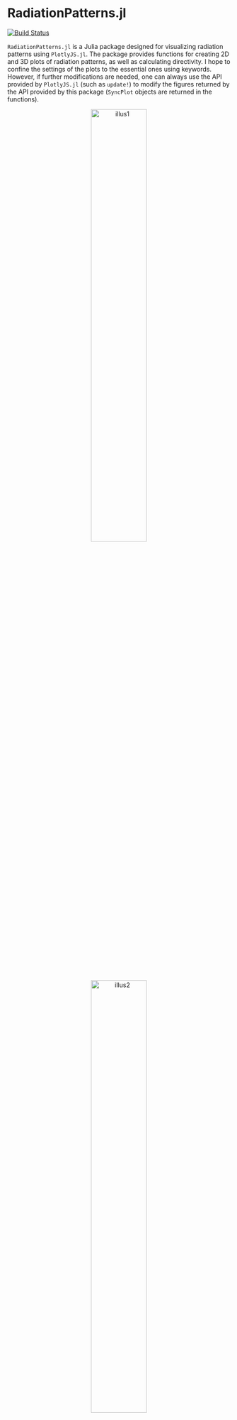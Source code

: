
# RadiationPatterns.jl

[![Build Status](https://github.com/akjake616/RadiationPatterns.jl/actions/workflows/CI.yml/badge.svg)](https://github.com/akjake616/RadiationPatterns.jl/actions/workflows/CI.yml)

`RadiationPatterns.jl` is a Julia package designed for visualizing radiation patterns using `PlotlyJS.jl`. The package provides functions for creating 2D and 3D plots of radiation patterns, as well as calculating directivity. I hope to confine the settings of the plots to the essential ones using keywords. However, if further modifications are needed, one can always use the API provided by `PlotlyJS.jl` (such as `update!`) to modify the figures returned by the API provided by this package (`SyncPlot` objects are returned in the functions). 

<p align="center">
  <img alt="illus1" src="./media/illus1.png" width="50%" height="auto" />
</p>
<p align="center">
  <img alt="illus2" src="./media/illus2.png" width="50%" height="auto" />
</p>

I use this package in my publications and would be delighted if you could cite it in your work. Thank you for your support!

## Data Structure

### `Pattern`

A `Pattern` object contains the radiation pattern data:

```julia
mutable struct Pattern{T1<:Number,T2<:Real}
    U::Union{Array{T1,2}, SubArray{T1,2}, LinearAlgebra.Transpose{T1}}
    x::Vector{T2}
    y::Vector{T2}
end
```

where `U` is a 2D meshgrid data representing the radiation pattern with `x` as the coordinate for the first dimension and `y` as the coordinate for the second dimension. The data structure is arranged as the following figure:

<p align="center">
  <img alt="illus3" src="./media/illus3.png" width="40%" height="auto" />
</p>

The following example creates a dipole radiation pattern:

```julia
tht = collect(-180:180)
phi = collect(0:180)

_, T = meshgrid(phi, tht) # uses MeshGrid.jl
U = sind.(T).^2
Pat = Pattern(U, tht, phi)
```

The convention for `x` associating with `theta` in degrees and `y` associating with `phi` in degrees is used throughout when creating patterns in spherical coordinates.  

## Functions

There are two primary plotting functions used by the 2D pattern plotting function (`ptn_2d`): `plot_rect` and `plot_polar`. They are not directly used for pattern plotting; however, these two functions can also be used as a simplified API to draw 2D plots in rectangular and polar coordinates (if you find settings in PlotlyJS very cumbersome :laughing:). In the following, keyword default value with `0` (or `[0, 0]` in ranges) means not specifying these keywords in the plotly plots. Noted that both of the functions support plotting multiple traces in one plot.

### `plot_rect`

```julia
plot_rect(
    x, y;
    xlabel = "",
    ylabel = "",
    xrange = [0, 0],
    yrange = [0, 0],
    width = 0,
    height = 0,
    mode = "lines",
    color = "",
)
```

Plots a rectangular (Cartesian) plot.

#### Arguments

- `x`: x-coordinate data (can be vector of vectors, or be omitted)
- `y`: y-coordinate data (can be vector of vectors)
- `xlabel`: Label for the x-axis (default: `""`)
- `ylabel`: Label for the y-axis (default: `""`)
- `xrange`: Range for the x-axis (default: `[0, 0]`)
- `yrange`: Range for the y-axis (default: `[0, 0]`)
- `width`: Width of the plot (default: `0`)
- `height`: Height of the plot (default: `0`)
- `mode`: Plotting mode (default: `"lines"`, can be vector)
- `color`: Color of the plot lines (default: `""`, can be vector)
- `name`: Name of the plot lines (default: `""`, can be vector)

### `plot_polar`

```julia
plot_polar(
    theta, r;
    trange = [0, 0],
    rrange = [0, 0],
    width = 0,
    height = 0,
    mode = "lines",
    color = "",
)
```

Plots a polar plot.

#### Arguments

- `theta`: Angular coordinate data (can be vector of vectors, or be omitted)
- `r`: Radial coordinate data (can be vector of vectors)
- `trange`: Range for the angular axis (default: `[0, 0]`)
- `rrange`: Range for the radial axis (default: `[0, 0]`)
- `width`: Width of the plot (default: `0`)
- `height`: Height of the plot (default: `0`)
- `mode`: Plotting mode (default: `"lines"`, can be vector)
- `color`: Color of the plot lines (default: `""`, can be vector)
- `name`: Name of the plot lines (default: `""`, can be vector)

___

The following functions create pattern plots from the `Pattern` object. Currently 2D patterns, 3D patterns, and holograms (can be used to plot a slice of field distributions) are supported. 

### `ptn_2d`

```julia
ptn_2d(
    Pat::Union{Pattern,Vector{<:Pattern}};
    ind::Union{Int,Vector{Int}} = 1,
    dims::Union{Int,Vector{Int}} = 1,
    type::String = "normal",
    xlabel::String = "",
    ylabel::String = "",
    xrange::Vector{<:Real} = [0, 0],
    yrange::Vector{<:Real} = [0, 0],
    trange::Vector{<:Real} = [0, 0],
    rrange::Vector{<:Real} = [0, 0],
    width::Real = 0,
    height::Real  = 0,
    mode::Union{String,Vector{String}} = "lines",
    color::Union{String,Vector{String}} = "",
    name::Union{String,Vector{String}}  = "",
)
```

Plots a 2D radiation pattern by setting the keywords `ind` and `dim`. For example, setting `dim=1` takes the slice of `U[:, ind]`, and setting `dim=2` takes the slice of `U[ind, :]`. Can be used for comparing two or more patterns also (see the example `ex_basics.jl` and `ex_horn.jl`). When comparing two or more pattern cuts, one can specify different `ind`, `dims`, `mode`, `color` and `name` by setting these keywords as vectors (if not set, default values are used).

#### Arguments

- `Pat`: A `Pattern` or a vector of `Pattern`s
- `ind`: Index to slice the pattern, either `1` or `2` (default: `1`)
- `dims`: Dimension to slice the pattern (default: `1`)
- `type`: Plot type, either `"normal"` or `"polar"` (default: `"normal"`)
- `xlabel`: Label for the x-axis (default: `""`)
- `ylabel`: Label for the y-axis (default: `""`)
- `xrange`: Range for the x-axis (default: `[0, 0]`)
- `yrange`: Range for the y-axis (default: `[0, 0]`)
- `trange`: Range for the angular axis (default: `[0, 0]`)
- `rrange`: Range for the radial axis (default: `[0, 0]`)
- `width`: Width of the plot (default: `0`)
- `height`: Height of the plot (default: `0`)
- `mode`: Plotting mode (default: `"lines"`)
- `color`: Color of the plot lines (default: `""`)
- `name`: Name of the plot lines (default: `""`)

### `ptn_3d`

```julia
ptn_3d(Pat::Pattern; dB::Bool = false, thr::Real = -50)
```

Plots a 3D radiation pattern. In 3D cases, `Pat.x` should be `theta` values in degrees, and `Pat.y` should be `phi` values in degrees. If dB scale is used for the data, please set the keyword `dB` to `true`. A threadsold value `thr` (max difference from the maximum value of the pattern) is used in case that `-Inf` appears in the dB scale data.

#### Arguments

- `Pat`: A `Pattern`
- `dB`: Boolean to plot if the pattern is in decibels (default: `false`)
- `thr`: Threshold value for the plot if dB is true (default: `-50`)

### `ptn_holo`

```julia
ptn_holo(
    Pat::Pattern;
    xlabel::String = "",
    ylabel::String = "",
    zrange::Vector{<:Real} = [0, 0],
    ref_size = 500,
    colorscale = "Jet",
)
```

Plots a holographic (heatmap) radiation pattern. Currently I have issues in setting both the axis ratio and the range of the heatmap plot. In order to have an 1:1 aspect ratio, I have tried to fine tune the width and height of the plot. One can try to adjust the `ref_size` keyword to set the figure size. I hope that more improvements can be made in the future.

#### Arguments

- `Pat`: A `Pattern`
- `xlabel`: Label for the x-axis (default: `""`)
- `ylabel`: Label for the y-axis (default: `""`)
- `zrange`: Range for the z-axis (default: `[0, 0]`)
- `ref_size`: ref size of the plot in pixels (default: `500`)
- `colorscale`: Color scale for the heatmap (default: `"Jet"`)

___

The following are functionalities to calculate directivity of a pattern. `Trapz.jl` is used for integration. Noted that `Pat.x` represents the `theta` axis and `Ptn.y` represents the `phi` axis. 

### `direc_ptn`

```julia
direc_ptn(Pat::Pattern)
```

Calculate the directivity pattern of a radiation pattern. `Pat.x` should be `theta` values in degrees, and `Pat.y` should be `phi` values in degrees.  

#### Arguments

- `Pat`: A `Pattern`

#### Returns

A `Pattern` representing the directivity.

### `direc`

```julia
direc(Pat::Pattern)
```

Calculates the directivity of a radiation pattern. `Pat.x` should be `theta` values in degrees, and `Pat.y` should be `phi` values in degrees.  

#### Arguments

- `Pat`: A `Pattern`

#### Returns

The directivity value.


## Examples

Please refer to the example folder for more illustrations.